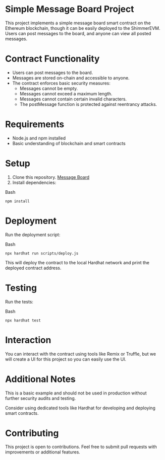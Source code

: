 # Simple Message Board Project

This project implements a simple message board smart contract on the Ethereum blockchain, though it can be easily deployed to the ShimmerEVM. Users can post messages to the board, and anyone can view all posted messages.

# Contract Functionality

- Users can post messages to the board.
- Messages are stored on-chain and accessible to anyone.
- The contract enforces basic security measures:
  - Messages cannot be empty.
  - Messages cannot exceed a maximum length.
  - Messages cannot contain certain invalid characters.
  - The postMessage function is protected against reentrancy attacks.

# Requirements

- Node.js and npm installed
- Basic understanding of blockchain and smart contracts

# Setup

1. Clone this repository. [Message Board](https://github.com/Ginowine/message-board.git)
2. Install dependencies:

Bash

`npm install`

# Deployment

Run the deployment script:

Bash

`npx hardhat run scripts/deploy.js`

This will deploy the contract to the local Hardhat network and print the deployed contract address.

# Testing

Run the tests:

Bash

`npx hardhat test`

# Interaction

You can interact with the contract using tools like Remix or Truffle, but we will create a UI for this project so you can easily use the UI.

# Additional Notes

This is a basic example and should not be used in production without further security audits and testing.

Consider using dedicated tools like Hardhat for developing and deploying smart contracts.

# Contributing

This project is open to contributions. Feel free to submit pull requests with improvements or additional features.
